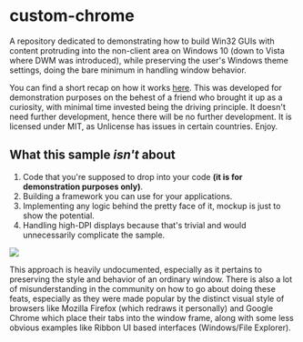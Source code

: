 # custom-chrome

A repository dedicated to demonstrating how to build Win32 GUIs with content protruding into the non-client area on Windows 10 (down to Vista where DWM was introduced), while preserving the user's Windows theme settings, doing the bare minimum in handling window behavior.

You can find a short recap on how it works [here](https://github.com/oberth/custom-chrome/wiki). This was developed for demonstration purposes on the behest of a friend who brought it up as a curiosity, with minimal time invested being the driving principle. It doesn't need further development, hence there will be no further development. It is licensed under MIT, as Unlicense has issues in certain countries. Enjoy.

## What this sample *isn't* about

1. Code that you're supposed to drop into your code **(it is for demonstration purposes only)**.
2. Building a framework you can use for your applications.
3. Implementing any logic behind the pretty face of it, mockup is just to show the potential.
4. Handling high-DPI displays because that's trivial and would unnecessarily complicate the sample.

![](http://i.imgur.com/DEdwte2.jpg)

This approach is heavily undocumented, especially as it pertains to preserving the style and behavior of an ordinary window. There is also a lot of misunderstanding in the community on how to go about doing these feats, especially as they were made popular by the distinct visual style of browsers like Mozilla Firefox (which redraws it personally) and Google Chrome which place their tabs into the window frame, along with some less obvious examples like Ribbon UI based interfaces (Windows/File Explorer).
